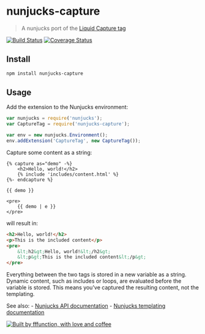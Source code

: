 # nunjucks-capture

> A nunjucks port of the [Liquid Capture tag](https://docs.shopify.com/themes/liquid-documentation/tags/variable-tags#capture)

[![Build Status](https://travis-ci.org/fffunction/nunjucks-capture.svg?branch=master)](https://travis-ci.org/fffunction/nunjucks-capture) [![Coverage Status](https://coveralls.io/repos/fffunction/nunjucks-capture/badge.svg?branch=master&service=github)](https://coveralls.io/github/fffunction/nunjucks-capture?branch=master)

## Install

```sh
npm install nunjucks-capture
```

## Usage

Add the extension to the Nunjucks environment:

```js
var nunjucks = require('nunjucks');
var CaptureTag = require('nunjucks-capture');

var env = new nunjucks.Environment();
env.addExtension('CaptureTag', new CaptureTag());
```

Capture some content as a string:

```html+jinja
{% capture as="demo" -%}
    <h2>Hello, world!</h2>
    {% include 'includes/content.html' %}
{%- endcapture %}

{{ demo }}

<pre>
    {{ demo | e }}
</pre>

```

will result in:

```html
<h2>Hello, world!</h2>
<p>This is the included content</p>
<pre>
    &lt;h2&gt;Hello, world!&lt;/h2&gt;
    &lt;p&gt;This is the included content&lt;/p&gt;
</pre>
```

Everything between the two tags is stored in a new variable as a string. Dynamic content, such as includes or loops, are evaluated before the variable is stored. This means you've captured the resulting content, not the templating.

See also:
    - [Nunjucks API documentation](https://mozilla.github.io/nunjucks/api.html)
    - [Nunjucks templating documentation](https://mozilla.github.io/nunjucks/templating.html)

[![Built by fffunction, with love and coffee](http://i.imgur.com/hY7NBej.png)](http://fffunction.co "Built by fffunction, with love and coffee")
